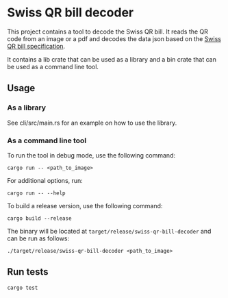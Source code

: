 # Swiss QR bill decoder
This project contains a tool to decode the Swiss QR bill. It reads the QR code from an image or a pdf and decodes the data json based on the [Swiss QR bill specification](https://www.six-group.com/en/products-services/banking-services/payment-standardization/standards/qr-bill.html).

It contains a lib crate that can be used as a library and a bin crate that can be used as a command line tool.

## Usage

### As a library
See cli/src/main.rs for an example on how to use the library.

### As a command line tool
To run the tool in debug mode, use the following command:
```shell
cargo run -- <path_to_image>
```
For additional options, run:
```shell
cargo run -- --help
```

To build a release version, use the following command:
```shell
cargo build --release
```
The binary will be located at `target/release/swiss-qr-bill-decoder` and can be run as follows:
```shell
./target/release/swiss-qr-bill-decoder <path_to_image>
```

## Run tests
```shell
cargo test
```